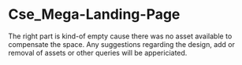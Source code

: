# Cse_Mega-Landing-Page

The right part is kind-of empty cause there was no asset available to compensate the space. 
Any suggestions regarding the design, add or removal of assets or other queries will be appericiated.
